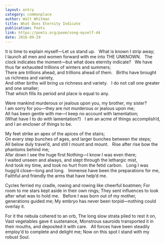 ```yaml
---
layout: entry
category: commonplace
author: Walt Whitman
title: What Does Eternity Indicate
publication: Poets
link: https://poets.org/poem/song-myself-44
date: 2016-09-29
---
```


It is time to explain myself—Let us stand up.
 
What is known I strip away;
<br>I launch all men and women forward with me into THE UNKNOWN.
 
The clock indicates the moment—but what does eternity indicate?
 
We have thus far exhausted trillions of winters and summers;
<br>There are trillions ahead, and trillions ahead of them.
 
Births have brought us richness and variety,
<br>And other births will bring us richness and variety.
 
I do not call one greater and one smaller;
<br>That which fills its period and place is equal to any.

Were mankind murderous or jealous upon you, my brother, my sister?
<br>I am sorry for you—they are not murderous or jealous upon me;
<br>All has been gentle with me—I keep no account with lamentation;
<br>(What have I to do with lamentation?)
 
I am an acme of things accomplish’d, and I an encloser of things to be.

My feet strike an apex of the apices of the stairs;
<br>On every step bunches of ages, and larger bunches between the steps;
<br>All below duly travel’d, and still I mount and mount.
 
Rise after rise bow the phantoms behind me;
<br>Afar down I see the huge first Nothing—I know I was even there;
<br>I waited unseen and always, and slept through the lethargic mist,
<br>And took my time, and took no hurt from the fetid carbon.
 
Long I was hugg’d close—long and long.
 
Immense have been the preparations for me,
<br>Faithful and friendly the arms that have help’d me.

Cycles ferried my cradle, rowing and rowing like cheerful boatmen;
For room to me stars kept aside in their own rings;
They sent influences to look after what was to hold me.
 
Before I was born out of my mother, generations guided me;
My embryo has never been torpid—nothing could overlay it.

For it the nebula cohered to an orb,
The long slow strata piled to rest it on,
Vast vegetables gave it sustenance,
Monstrous sauroids transported it in their mouths, and deposited it with care.
 
All forces have been steadily employ’d to complete and delight me;
Now on this spot I stand with my robust Soul.
